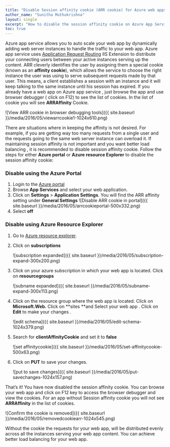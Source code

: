 ```yaml
---
title: "Disable Session affinity cookie (ARR cookie) for Azure web apps"
author_name: "Sunitha Muthukrishna"
layout: single
excerpt: "How to disable the session affinity cookie on Azure App Service"
toc: true
---
```

      
Azure app service allows you to auto scale your web app by dynamically adding web server instances to handle the traffic to your web app. Azure app service uses [Application Request Routing](http://www.iis.net/learn/extensions/planning-for-arr) IIS Extension to distribute your connecting users between your active instances serving up the content. ARR cleverly identifies the user by assigning them a special cookie (known as an **affinity cookie**), which allows the service to choose the right instance the user was using to serve subsequent requests made by that user. This means, a client establishes a session with an instance and it will keep talking to the same instance until his session has expired. If you already have a web app on Azure app service , just browse the app and use browser debugger ( click on F12) to see the list of cookies. In the list of cookie you will see **ARRAffinity** Cookie.

![View ARR cookie in browser debugging tools]({{ site.baseurl }}/media/2016/05/viewarrcookie1-1024x610.png)

There are situations where in keeping the affinity is not desired. For example, if you are getting way too many requests from a single user and the requests going to the same web server instance can overload it. If maintaining session affinity is not important and you want better load balancing , it is recommended to disable session affinity cookie. Follow the steps for either **Azure portal** or **Azure resource Explorer** to disable the session affinity cookie: 

### Disable using the Azure Portal

1. Login to the [Azure portal](https://portal.azure.com)
1. Browse **App Services** and select your web application.
1. Click on **Settings** > **Application Settings**. You will find the ARR affinity setting under **General Settings**
  ![Disable ARR cookie in portal]({{ site.baseurl }}/media/2016/05/arrcookieportal-500x332.png)
1. Select **off**
  
### Disable using Azure Resource Explorer

1. Go to [Azure resource explorer](https://resources.azure.com/).
1. Click on **subscriptions**

    ![subscription expanded]({{ site.baseurl }}/media/2016/05/subscription-expand-300x200.png)
  
1. Click on your azure subscription in which your web app is located. Click on **resourcegroups**

    ![subname expanded]({{ site.baseurl }}/media/2016/05/subname-expand-300x113.png)

1. Click on the resource group where the web app is located. Click on **Microsoft.Web.** Click on **sites **and Select your web app . Click on **Edit** to make your changes .

    ![edit schema]({{ site.baseurl }}/media/2016/05/edit-schema-1024x379.png)  

1. Search for **clientAffinityCookie** and set it to **false**

    ![set affinitycookie]({{ site.baseurl }}/media/2016/05/set-affinitycookie-500x63.png)

1. Click on **PUT** to save your changes.

    ![put to save changes]({{ site.baseurl }}/media/2016/05/put-savechanges-1024x157.png)

That’s it! You have now disabled the session affinity cookie. You can browse your web app and click on F12 key to access the browser debugger and view the cookies. For an app without Session affinity cookie you will not see **ARRAffinity** in the list of cookies.

![Confirm the cookie is removed]({{ site.baseurl }}/media/2016/05/removedcookiearr-1024x545.png)

Without the cookie the requests for your web app, will be distributed evenly across all the instances serving your web app content. You can achieve better load balancing for your web app.

